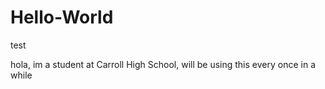 # Hello-World
test


hola, im a student at Carroll High School, will be using this every once in a while
